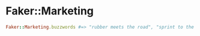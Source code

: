 # Faker::Marketing

```ruby
Faker::Marketing.buzzwords #=> "rubber meets the road", "sprint to the finish line"
```
